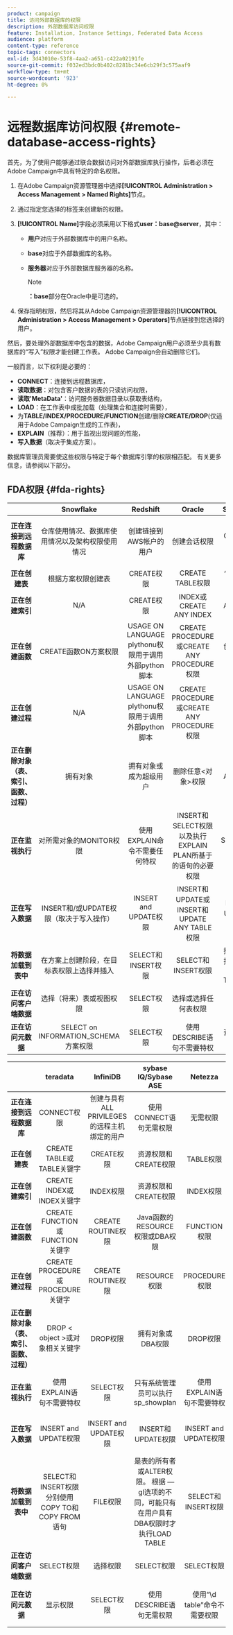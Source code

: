 ```yaml
---
product: campaign
title: 访问外部数据库的权限
description: 外部数据库访问权限
feature: Installation, Instance Settings, Federated Data Access
audience: platform
content-type: reference
topic-tags: connectors
exl-id: 3d43010e-53f8-4aa2-a651-c422a02191fe
source-git-commit: f032ed3bdc0b402c8281bc34e6cb29f3c575aaf9
workflow-type: tm+mt
source-wordcount: '923'
ht-degree: 0%

---
```


# 远程数据库访问权限 {#remote-database-access-rights}



首先，为了使用户能够通过联合数据访问对外部数据库执行操作，后者必须在Adobe Campaign中具有特定的命名权限。

1. 在Adobe Campaign资源管理器中选择&#x200B;**[!UICONTROL Administration > Access Management > Named Rights]**&#x200B;节点。
1. 通过指定您选择的标签来创建新的权限。
1. **[!UICONTROL Name]**&#x200B;字段必须采用以下格式&#x200B;**user：base@server**，其中：

   * **用户**&#x200B;对应于外部数据库中的用户名称。
   * **base**&#x200B;对应于外部数据库的名称。
   * **服务器**&#x200B;对应于外部数据库服务器的名称。

     >[!NOTE]
     >
     >**：base**&#x200B;部分在Oracle中是可选的。

1. 保存指明权限，然后将其从Adobe Campaign资源管理器的&#x200B;**[!UICONTROL Administration > Access Management > Operators]**&#x200B;节点链接到您选择的用户。

然后，要处理外部数据库中包含的数据，Adobe Campaign用户必须至少具有数据库的“写入”权限才能创建工作表。 Adobe Campaign会自动删除它们。

一般而言，以下权利是必要的：

* **CONNECT**：连接到远程数据库，
* **读取数据**：对包含客户数据的表的只读访问权限，
* **读取&#39;MetaData&#39;**：访问服务器数据目录以获取表结构，
* **LOAD**：在工作表中成批加载（处理集合和连接时需要），
* 为&#x200B;**TABLE/INDEX/PROCEDURE/FUNCTION**&#x200B;创建/删除&#x200B;**CREATE/DROP**(仅适用于Adobe Campaign生成的工作表)，
* **EXPLAIN**（推荐）：用于监视出现问题的性能，
* **写入数据**（取决于集成方案）。

数据库管理员需要使这些权限与特定于每个数据库引擎的权限相匹配。 有关更多信息，请参阅以下部分。

## FDA权限 {#fda-rights}

|   | Snowflake | Redshift | Oracle | SQLServer | PostgreSQL | MySQL |
|:-:|:-:|:-:|:-:|:-:|:-:|:-:|
| **正在连接到远程数据库** | 仓库使用情况、数据库使用情况以及架构权限使用情况 | 创建链接到AWS帐户的用户 | 创建会话权限 | CONNECT权限 | CONNECT权限 | 创建与具有ALL PRIVILEGES的远程主机绑定的用户 |
| **正在创建表** | 根据方案权限创建表 | CREATE权限 | CREATE TABLE权限 | “创建表”权限 | CREATE权限 | CREATE权限 |
| **正在创建索引** | N/A | CREATE权限 | INDEX或CREATE ANY INDEX | ALTER权限 | CREATE权限 | INDEX权限 |
| **正在创建函数** | CREATE函数ON方案权限 | USAGE ON LANGUAGE plythonu权限用于调用外部python脚本 | CREATE PROCEDURE或CREATE ANY PROCEDURE权限 | 创建函数权限 | USAGE权限 | CREATE ROUTINE权限 |
| **正在创建过程** | N/A | USAGE ON LANGUAGE plythonu权限用于调用外部python脚本 | CREATE PROCEDURE或CREATE ANY PROCEDURE权限 | “创建过程”权限 | USAGE权限（过程是函数） | CREATE ROUTINE权限 |
| **正在删除对象（表、索引、函数、过程）** | 拥有对象 | 拥有对象或成为超级用户 | 删除任意&lt;对象>权限 | ALTER权限 | 表：拥有表索引：拥有索引函数：拥有函数 | DROP权限 |
| **正在监视执行** | 对所需对象的MONITOR权限 | 使用EXPLAIN命令不需要任何特权 | INSERT和SELECT权限以及执行EXPLAIN PLAN所基于的语句的必要权限 | SHOWPLAN权限 | 使用EXPLAIN语句不需要特权 | SELECT权限 |
| **正在写入数据** | INSERT和/或UPDATE权限（取决于写入操作） | INSERT and UPDATE权限 | INSERT和UPDATE或INSERT和UPDATE ANY TABLE权限 | INSERT和UPDATE权限 | INSERT and UPDATE权限 | INSERT and UPDATE权限 |
| **将数据加载到表中** | 在方案上创建阶段，在目标表权限上选择并插入 | SELECT和INSERT权限 | SELECT和INSERT权限 | 插入、管理批量操作和ALTER TABLE权限 | SELECT和INSERT权限 | FILE权限 |
| **正在访问客户端数据** | 选择（将来）表或视图权限 | SELECT权限 | 选择或选择任何表权限 | 选择权限 | SELECT权限 | SELECT权限 |
| **正在访问元数据** | SELECT on INFORMATION_SCHEMA方案权限 | SELECT权限 | 使用DESCRIBE语句不需要特权 | 查看定义权限 | 使用“\d table”命令不需要权限 | SELECT权限 |

|   | teradata | InfiniDB | sybase IQ/Sybase ASE | Netezza | AsterData |
|:-:|:-:|:-:|:-:|:-:|:-:|
| **正在连接到远程数据库** | CONNECT权限 | 创建与具有ALL PRIVILEGES的远程主机绑定的用户 | 使用CONNECT语句无需权限 | 无需权限 | CONNECT权限 |
| **正在创建表** | CREATE TABLE或TABLE关键字 | CREATE权限 | 资源权限和CREATE权限 | TABLE权限 | CREATE权限 |
| **正在创建索引** | CREATE INDEX或INDEX关键字 | INDEX权限 | 资源权限和CREATE权限 | INDEX权限 | CREATE权限 |
| **正在创建函数** | CREATE FUNCTION或FUNCTION关键字 | CREATE ROUTINE权限 | Java函数的RESOURCE权限或DBA权限 | FUNCTION权限 | CREATE函数权限 |
| **正在创建过程** | CREATE PROCEDURE或PROCEDURE关键字 | CREATE ROUTINE权限 | RESOURCE权限 | PROCEDURE权限 | CREATE函数权限 |
| **正在删除对象（表、索引、函数、过程）** | DROP &lt; object >或对象相关关键字 | DROP权限 | 拥有对象或DBA权限 | DROP权限 | 拥有对象 |
| **正在监视执行** | 使用EXPLAIN语句不需要特权 | SELECT权限 | 只有系统管理员可以执行sp_showplan | 使用EXPLAIN语句不需要特权 | 使用EXPLAIN语句不需要特权 |
| **正在写入数据** | INSERT and UPDATE权限 | INSERT and UPDATE权限 | INSERT和UPDATE权限 | INSERT and UPDATE权限 | INSERT and UPDATE权限 |
| **将数据加载到表中** | SELECT和INSERT权限分别使用COPY TO和COPY FROM语句 | FILE权限 | 是表的所有者或ALTER权限。 根据 — gl选项的不同，可能只有在用户具有DBA权限时才执行LOAD TABLE | SELECT和INSERT权限 | SELECT和INSERT权限 |
| **正在访问客户端数据** | SELECT权限 | 选择权限 | SELECT权限 | SELECT权限 |
| **正在访问元数据** | 显示权限 | SELECT权限 | 使用DESCRIBE语句无需权限 | 使用“\d table”命令不需要权限 | 使用SHOW命令不需要任何特权 |
